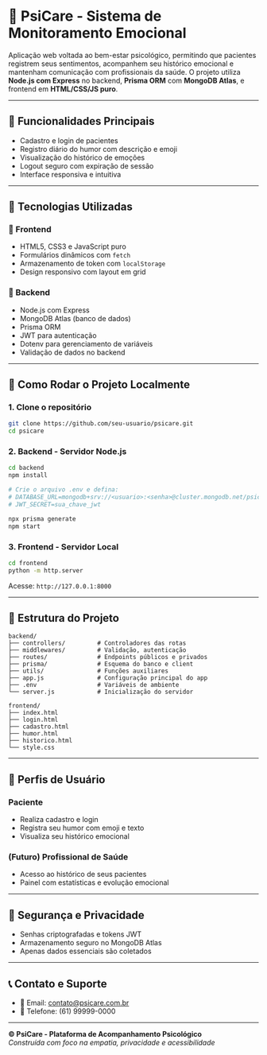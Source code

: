 # 🧠 PsiCare - Sistema de Monitoramento Emocional

Aplicação web voltada ao bem-estar psicológico, permitindo que pacientes registrem seus sentimentos, acompanhem seu histórico emocional e mantenham comunicação com profissionais da saúde. O projeto utiliza **Node.js com Express** no backend, **Prisma ORM** com **MongoDB Atlas**, e frontend em **HTML/CSS/JS puro**.

---

## 🎯 Funcionalidades Principais

- Cadastro e login de pacientes
- Registro diário do humor com descrição e emoji
- Visualização do histórico de emoções
- Logout seguro com expiração de sessão
- Interface responsiva e intuitiva

---

## 🧰 Tecnologias Utilizadas

### 🔹 Frontend
- HTML5, CSS3 e JavaScript puro
- Formulários dinâmicos com `fetch`
- Armazenamento de token com `localStorage`
- Design responsivo com layout em grid

### 🔸 Backend
- Node.js com Express
- MongoDB Atlas (banco de dados)
- Prisma ORM
- JWT para autenticação
- Dotenv para gerenciamento de variáveis
- Validação de dados no backend

---

## 🚀 Como Rodar o Projeto Localmente

### 1. Clone o repositório
```bash
git clone https://github.com/seu-usuario/psicare.git
cd psicare
```

### 2. Backend - Servidor Node.js
```bash
cd backend
npm install

# Crie o arquivo .env e defina:
# DATABASE_URL=mongodb+srv://<usuario>:<senha>@cluster.mongodb.net/psicare
# JWT_SECRET=sua_chave_jwt

npx prisma generate
npm start
```

### 3. Frontend - Servidor Local
```bash
cd frontend
python -m http.server
```
Acesse: `http://127.0.0.1:8000`

---

## 📁 Estrutura do Projeto

```
backend/
├── controllers/         # Controladores das rotas
├── middlewares/         # Validação, autenticação
├── routes/              # Endpoints públicos e privados
├── prisma/              # Esquema do banco e client
├── utils/               # Funções auxiliares
├── app.js               # Configuração principal do app
├── .env                 # Variáveis de ambiente
└── server.js            # Inicialização do servidor

frontend/
├── index.html
├── login.html
├── cadastro.html
├── humor.html
├── historico.html
└── style.css
```

---

## 👥 Perfis de Usuário

### Paciente
- Realiza cadastro e login
- Registra seu humor com emoji e texto
- Visualiza seu histórico emocional

### (Futuro) Profissional de Saúde
- Acesso ao histórico de seus pacientes
- Painel com estatísticas e evolução emocional

---

## 🔐 Segurança e Privacidade

- Senhas criptografadas e tokens JWT
- Armazenamento seguro no MongoDB Atlas
- Apenas dados essenciais são coletados

---

## 📞 Contato e Suporte

- 📧 Email: contato@psicare.com.br  
- 📱 Telefone: (61) 99999-0000

---

**© PsiCare - Plataforma de Acompanhamento Psicológico**  
*Construída com foco na empatia, privacidade e acessibilidade*
